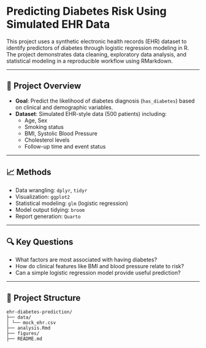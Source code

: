# Predicting Diabetes Risk Using Simulated EHR Data

This project uses a synthetic electronic health records (EHR) dataset to identify predictors of diabetes through logistic regression modeling in R. The project demonstrates data cleaning, exploratory data analysis, and statistical modeling in a reproducible workflow using RMarkdown.

---

## 🧪 Project Overview

- **Goal**: Predict the likelihood of diabetes diagnosis (`has_diabetes`) based on clinical and demographic variables.
- **Dataset**: Simulated EHR-style data (500 patients) including:
  - Age, Sex
  - Smoking status
  - BMI, Systolic Blood Pressure
  - Cholesterol levels
  - Follow-up time and event status

---

## 📈 Methods

- Data wrangling: `dplyr`, `tidyr`
- Visualization: `ggplot2`
- Statistical modeling: `glm` (logistic regression)
- Model output tidying: `broom`
- Report generation: `Quarto`

---

## 🔍 Key Questions

- What factors are most associated with having diabetes?
- How do clinical features like BMI and blood pressure relate to risk?
- Can a simple logistic regression model provide useful prediction?

---

## 📁 Project Structure

```
ehr-diabetes-prediction/
├── data/
│ └── mock_ehr.csv
├── analysis.Rmd
├── figures/
├── README.md
```
